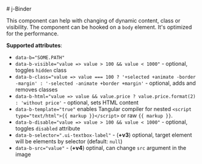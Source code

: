 # j-Binder

This component can help with changing of dynamic content, class or visibility. The component can be hooked on a `body` element. It's optimized for the performance.

__Supported attributes__:

- `data-b="SOME.PATH"`
- `data-b-visible="value => value > 100 && value < 1000"` - optional, toggles `hidden` class
- `data-b-class="value => value === 100 ? '+selected +animate -border -margin' : '-selected -animate +border +margin'` - optional, adds and removes classes
- `data-b-html="value => value && value.price ? value.price.format(2) : 'without price'` - optional, sets HTML content
- `data-b-template="true"` enables Tangular compiler for nested `<script type="text/html">{{ markup }}</script>` or raw `{{ markup }}`.
- `data-b-disable="value => value > 100 && value < 1000"` - optional, toggles `disabled` attribute
- `data-b-selector=".ui-textbox-label"` - (__+v3__) optional, target element will be elements by selector (default: `null`)
- `data-b-src="value"` - (__+v4__) optinal, can change `src` argument in the image